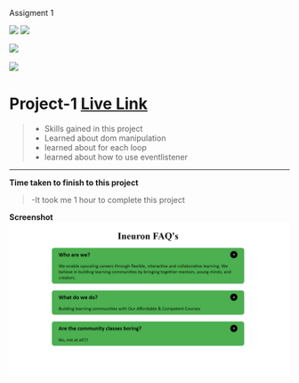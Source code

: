 Assigment 1

![](https://img.shields.io/badge/Full%20stack--Js%20%20bootcamp-Ineuron%20-yellowgreen)
![](https://img.shields.io/badge/Hitesh%20choudhary-LCO-orange)

![](https://img.shields.io/badge/HTML--CSS-JAVASCRIPT-yellowgreen)


![](https://img.shields.io/badge/Rishu%20srivastava-BCA-orange)

# **Project-1** [Live Link](https://javascriptproject-1.netlify.app/)
 >- Skills gained in this project
 >- Learned about dom manipulation
 >- learned about for each loop
 >- learned about how to use eventlistener
 
 ***
 **Time taken to finish to this project**
 
 >-It took me 1 hour to complete this project 

 **Screenshot**
 ![](./screenshot/project1.png)
 